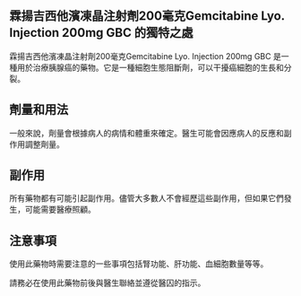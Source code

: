 ## 霖揚吉西他濱凍晶注射劑200毫克Gemcitabine Lyo. Injection 200mg GBC 的獨特之處

霖揚吉西他濱凍晶注射劑200毫克Gemcitabine Lyo. Injection 200mg GBC 是一種用於治療胰腺癌的藥物。它是一種細胞生態阻斷劑，可以干擾癌細胞的生長和分裂。

## 劑量和用法

一般來說，劑量會根據病人的病情和體重來確定。醫生可能會因應病人的反應和副作用調整劑量。

## 副作用

所有藥物都有可能引起副作用。儘管大多數人不會經歷這些副作用，但如果它們發生，可能需要醫療照顧。

## 注意事項

使用此藥物時需要注意的一些事項包括腎功能、肝功能、血細胞數量等等。

請務必在使用此藥物前後與醫生聯絡並遵從醫囚的指示。